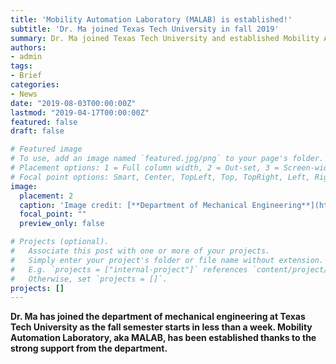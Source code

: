 ```yaml
---
title: 'Mobility Automation Laboratory (MALAB) is established!'
subtitle: 'Dr. Ma joined Texas Tech University in fall 2019'
summary: Dr. Ma joined Texas Tech University and established Mobility Automation Laboratory (MALAB)
authors:
- admin
tags:
- Brief
categories:
- News
date: "2019-08-03T00:00:00Z"
lastmod: "2019-04-17T00:00:00Z"
featured: false
draft: false

# Featured image
# To use, add an image named `featured.jpg/png` to your page's folder.
# Placement options: 1 = Full column width, 2 = Out-set, 3 = Screen-width
# Focal point options: Smart, Center, TopLeft, Top, TopRight, Left, Right, BottomLeft, Bottom, BottomRight
image:
  placement: 2
  caption: 'Image credit: [**Department of Mechanical Engineering**](https://www.depts.ttu.edu/me/)'
  focal_point: ""
  preview_only: false

# Projects (optional).
#   Associate this post with one or more of your projects.
#   Simply enter your project's folder or file name without extension.
#   E.g. `projects = ["internal-project"]` references `content/project/deep-learning/index.md`.
#   Otherwise, set `projects = []`.
projects: []
---
```


**Dr. Ma has joined the department of mechanical engineering at Texas Tech University as the fall semester starts in less than a week. Mobility Automation Laboratory, aka MALAB, has been established thanks to the strong support from the department.**

